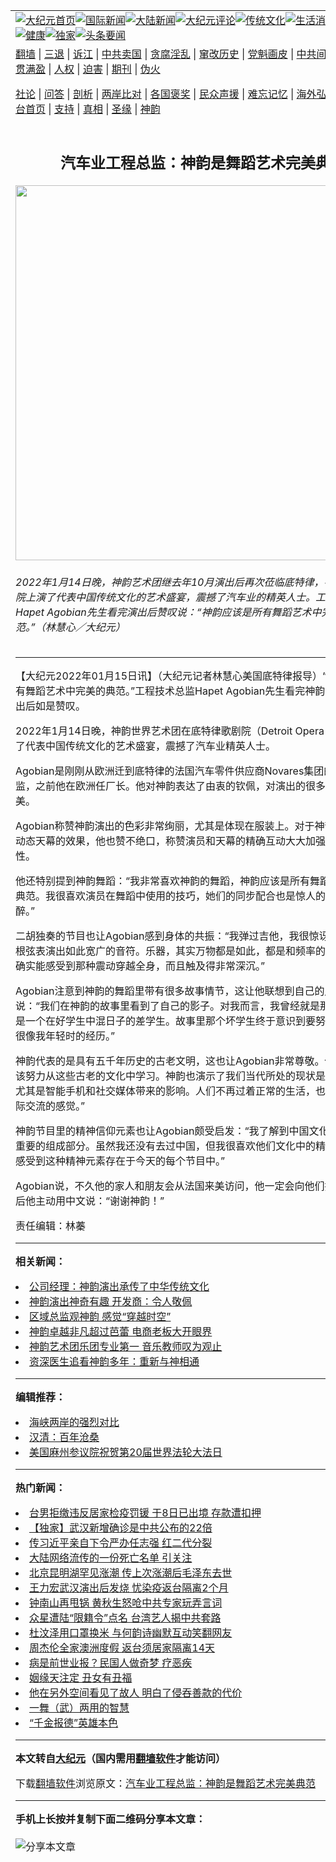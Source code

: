 <a name="1" id="1" target="_blank"></a><span id="1"></span>
<table align=center border="0"><tr><td colspan="2" VALIGN=TOP><a href="https://github.com/zhhqsq3413/djy/blob/master/gb/nf1351518.md#1"><img src="https://raw.githubusercontent.com/zhhqsq3413/www/master/t/djy/1.jpg" title="大纪元首页" alt="大纪元首页"></a><a href="https://github.com/zhhqsq3413/djy/blob/master/gb/n24hr.md#1"><img src="https://raw.githubusercontent.com/zhhqsq3413/www/master/t/djy/3.jpg" title="国际新闻" alt="国际新闻"></a><a href="https://github.com/zhhqsq3413/djy/blob/master/gb/nsc413.md#1"><img src="https://raw.githubusercontent.com/zhhqsq3413/www/master/t/djy/4.jpg" title="大陆新闻" alt="大陆新闻"></a><a href="https://github.com/zhhqsq3413/djy/blob/master/gb/news392.md#1"><img src="https://raw.githubusercontent.com/zhhqsq3413/www/master/t/djy/5.jpg" title="大纪元评论" alt="大纪元评论"></a><a href="https://github.com/zhhqsq3413/djy/blob/master/gb/news2007.md#1"><img src="https://raw.githubusercontent.com/zhhqsq3413/www/master/t/djy/6.jpg" title="传统文化" alt="传统文化"></a><a href="https://github.com/zhhqsq3413/djy/blob/master/gb/news2008.md#1"><img src="https://raw.githubusercontent.com/zhhqsq3413/www/master/t/djy/7.jpg" title="生活消费" alt="生活消费"></a><a href="https://github.com/zhhqsq3413/djy/blob/master/gb/ncyule.md#1"><img src="https://raw.githubusercontent.com/zhhqsq3413/www/master/t/djy/8.jpg" title="娱乐休闲" alt="娱乐休闲"></a><a href="https://github.com/zhhqsq3413/djy/blob/master/gb/nsc1002.md#1"><img src="https://raw.githubusercontent.com/zhhqsq3413/www/master/t/djy/9.jpg" title="健康" alt="健康"></a><a href="https://github.com/zhhqsq3413/djy/blob/master/gb/nf6092.md#1"><img src="https://raw.githubusercontent.com/zhhqsq3413/www/master/t/djy/10a.jpg" title="独家" alt="独家"></a><a href="https://github.com/zhhqsq3413/djy/blob/master/gb/nf4514.md#1"><img src="https://raw.githubusercontent.com/zhhqsq3413/www/master/t/djy/12a.jpg" title="头条要闻" alt="头条要闻"></a></td></tr>
<tr><td colspan="2" VALIGN=TOP><a target="_blank" href="https://github.com/zhhqsq3413/www/blob/master/README.md?zsrh#1">翻墙</a> | <a target="_blank" href="https://github.com/zhhqsq3413/djy/blob/master/gb/nf5657.md#1">三退</a> | <a target="_blank" href="https://github.com/zhhqsq3413/djy/blob/master/gb/nf6124.md#1">诉江</a> | <a target="_blank" href="https://github.com/zhhqsq3413/djy/blob/master/gb/nf1176117.md#1">中共卖国</a> | <a target="_blank" href="https://github.com/zhhqsq3413/djy/blob/master/gb/nf5773.md#1">贪腐淫乱</a> | <a target="_blank" href="https://github.com/zhhqsq3413/djy/blob/master/gb/nf1176115.md#1">窜改历史</a> | <a target="_blank" href="https://github.com/zhhqsq3413/djy/blob/master/gb/nf1176107.md#1">党魁画皮</a> | <a target="_blank" href="https://github.com/zhhqsq3413/djy/blob/master/gb/nf1320400.md#1">中共间谍</a> | <a target="_blank" href="https://github.com/zhhqsq3413/djy/blob/master/gb/nf1176114.md#1">破坏传统</a> | <a target="_blank" href="https://github.com/zhhqsq3413/ntdtv/blob/master/gb/prog447_1.md#1">恶贯满盈</a> | <a target="_blank" href="https://github.com/zhhqsq3413/djy/blob/master/gb/ncid278.md#1">人权</a> | <a target="_blank" href="https://github.com/zhhqsq3413/djy/blob/master/gb/nf1176111.md#1">迫害</a> | <a target="_blank" href="https://gitlab.com/szzdlab/mh-qikan/blob/master/README.md#1">期刊</a> | <a target="_blank" href="https://github.com/zhhqsq3413/djy/blob/master/gb/nf5562.md#1">伪火</a></p><p><a target="_blank" href="https://github.com/zhhqsq3413/djy/blob/master/gb/9p.md#1">社论</a> | <a target="_blank" href="https://github.com/zhhqsq3413/djy/blob/master/gb/nf4378.md#1">问答</a> | <a target="_blank" href="https://github.com/zhhqsq3413/djy/blob/master/gb/nf5792.md#1">剖析</a> | <a target="_blank" href="https://github.com/zhhqsq3413/djy/blob/master/gb/nf5735.md#1">两岸比对</a> | <a target="_blank" href="https://github.com/zhhqsq3413/djy/blob/master/gb/nf6119.md#1">各国褒奖</a> | <a target="_blank" href="https://github.com/zhhqsq3413/djy/blob/master/gb/nf6120.md#1">民众声援</a> | <a target="_blank" href="https://github.com/zhhqsq3413/djy/blob/master/gb/nf1188594.md#1">难忘记忆</a> | <a target="_blank" href="https://github.com/zhhqsq3413/djy/blob/master/gb/nf3180.md#1">海外弘传</a> | <a target="_blank" href="https://github.com/zhhqsq3413/djy/blob/master/gb/nf5410.md#1">万人上访</a> | <a target="_blank" href="https://github.com/zhhqsq3413/www/blob/master/README.md?zsrh#1">平台首页</a> | <a target="_blank" href="https://github.com/zhhqsq3413/djy/blob/master/gb/nf4386.md#1">支持</a> | <a target="_blank" href="https://github.com/zhhqsq3413/djy/blob/master/gb/nf4389.md#1">真相</a> | <a target="_blank" href="https://github.com/zhhqsq3413/djy/blob/master/gb/nf5790.md#1">圣缘</a> | <a target="_blank" href="https://github.com/zhhqsq3413/djy/blob/master/gb/nf4786.md#1">神韵</a></td></tr>
<tr><td VALIGN=TOP width="626"><h2 align=center>汽车业工程总监：神韵是舞蹈艺术完美典范</h2>
<img width="600" src="https://i.epochtimes.com/assets/uploads/2022/01/id13506398-220114234030100719-600x400.jpg" />
<h6>2022年1月14日晚，神韵艺术团继去年10月演出后再次莅临底特律，在底特律歌剧院上演了代表中国传统文化的艺术盛宴，震撼了汽车业的精英人士。工程技术总监Hapet Agobian先生看完演出后赞叹说：“神韵应该是所有舞蹈艺术中完美的典范。”（林慧心／大纪元）
</h6>
<hr>
	<p>【大纪元2022年01月15日讯】（大纪元记者林慧心美国底特律报导）“<ahref="https://github.com/zhhqsq3413/djy/blob/master/gb/tag/%E7%A5%9E%E9%9F%B5.md#1">神韵</a>应该是所有舞蹈艺术中完美的典范。”工程技术总监Hapet Agobian先生看完神韵世界艺术团演出后如是赞叹。</p>
<p>2022年1月14日晚，<ahref="https://github.com/zhhqsq3413/djy/blob/master/gb/tag/%E7%A5%9E%E9%9F%B5.md#1">神韵</a>世界艺术团在<ahref="https://github.com/zhhqsq3413/djy/blob/master/gb/tag/%E5%BA%95%E7%89%B9%E5%BE%8B%E6%AD%8C%E5%89%A7%E9%99%A2.md#1">底特律歌剧院</a>（Detroit Opera House）上演了代表中国传统文化的艺术盛宴，震撼了汽车业精英人士。</p>
<p>Agobian是刚刚从欧洲迁到底特律的法国汽车零件供应商Novares集团的工程技术总监，之前他在欧洲任厂长。他对神韵表达了由衷的钦佩，对演出的很多方面表达了赞美。</p>
<p>Agobian称赞神韵演出的色彩非常绚丽，尤其是体现在服装上。对于神韵高科技立体动态<ahref="https://github.com/zhhqsq3413/djy/blob/master/gb/tag/%E5%A4%A9%E5%B9%95.md#1">天幕</a>的效果，他也赞不绝口，称赞演员和天幕的精确互动大大加强了节目的娱乐性。</p>
<p>他还特别提到神韵舞蹈：“我非常喜欢神韵的舞蹈，神韵应该是所有舞蹈艺术中完美的典范。我很喜欢演员在舞蹈中使用的技巧，她们的同步配合也是惊人的好，让我很陶醉。”</p>
<p><ahref="https://github.com/zhhqsq3413/djy/blob/master/gb/tag/%E4%BA%8C%E8%83%A1%E7%8B%AC%E5%A5%8F.md#1">二胡独奏</a>的节目也让Agobian感到身体的共振：“我弹过吉他，我很惊讶于二胡能用两根弦表演出如此宽广的音符。乐器，其实万物都是如此，都是和频率的震动有关，我确实能感受到那种震动穿越全身，而且触及得非常深沉。”</p>
<p>Agobian注意到神韵的舞蹈里带有很多故事情节，这让他联想到自己的成长经历。他说：“我们在神韵的故事里看到了自己的影子。对我而言，我曾经就是那个调皮书生，是一个在好学生中混日子的差学生。故事里那个坏学生终于意识到要努力学习，这就很像我年轻时的经历。”</p>
<p>神韵代表的是具有五千年历史的古老文明，这也让Agobian非常尊敬。他说：“我们应该努力从这些古老的文化中学习。神韵也演示了我们当代所处的现状是如何地糟糕，尤其是智能手机和社交媒体带来的影响。人们不再过着正常的生活，也逐渐丧失对人际交流的感觉。”</p>
<p>神韵节目里的精神信仰元素也让Agobian颇受启发：“我了解到中国文化中佛的信仰是重要的组成部分。虽然我还没有去过中国，但我很喜欢他们文化中的精神元素，我也感受到这种精神元素存在于今天的每个节目中。”</p>
<p>Agobian说，不久他的家人和朋友会从法国来美访问，他一定会向他们推荐神韵。最后他主动用中文说：“谢谢神韵！”</p>
<p>责任编辑：林蓁</p>
	
<hr>


<strong>相关新闻：</strong>
<li><a href="https://github.com/zhhqsq3413/djy/blob/master/gb/22/1/9/n13491769.md#1">公司经理：神韵演出承传了中华传统文化</a></li>
<li><a href="https://github.com/zhhqsq3413/djy/blob/master/gb/22/1/9/n13491853.md#1">神韵演出神奇有趣 开发商：令人敬佩</a></li>
<li><a href="https://github.com/zhhqsq3413/djy/blob/master/gb/22/1/9/n13492137.md#1">区域总监观神韵 感觉“穿越时空”</a></li>
<li><a href="https://github.com/zhhqsq3413/djy/blob/master/gb/22/1/14/n13503928.md#1">神韵卓越非凡超过芭蕾 电商老板大开眼界</a></li>
<li><a href="https://github.com/zhhqsq3413/djy/blob/master/gb/22/1/14/n13504349.md#1">神韵艺术团乐团专业第一 音乐教师叹为观止</a></li>
<li><a href="https://github.com/zhhqsq3413/djy/blob/master/gb/22/1/14/n13505223.md#1">资深医生追看神韵多年：重新与神相通</a></li>
<hr>


<strong>编辑推荐：</strong>
<li><a href="https://github.com/upjkzu3674/djy/blob/master/gb/8/12/18/n2367165.md?dfh#1" target="_blank">海峡两岸的强烈对比</a></li><li><a href="https://github.com/tsiac2612/djy/blob/master/gb/17/11/8/n9817670.md#1" target="_blank">汉清：百年沧桑</a></li><li><a href="https://github.com/tsiac2612/djy/blob/master/gb/19/5/7/n11240138.md#1" target="_blank">美国麻州参议院祝贺第20届世界法轮大法日</a></li>
<hr>

<strong>热门新闻：</strong>
<li><a href="https://github.com/zhhqsq3413/djy/blob/master/gb/20/3/20/n11956529.md#1">台男拒缴违反居家检疫罚锾 于8日已出境 存款遭扣押</a></li>
<li><a href="https://github.com/zhhqsq3413/djy/blob/master/gb/20/3/18/n11950904.md#1">【独家】武汉新增确诊是中共公布的22倍</a></li>
<li><a href="https://github.com/zhhqsq3413/djy/blob/master/gb/20/3/20/n11959031.md#1">传习近平亲自下令严办任志强 红二代分裂</a></li>
<li><a href="https://github.com/zhhqsq3413/djy/blob/master/gb/20/3/19/n11953667.md#1">大陆网络流传的一份死亡名单 引关注</a></li>
<li><a href="https://github.com/zhhqsq3413/djy/blob/master/gb/20/3/19/n11955384.md#1">北京昆明湖罕见涨潮 传上次涨潮后毛泽东去世</a></li>
<li><a href="https://github.com/zhhqsq3413/djy/blob/master/gb/20/3/19/n11954954.md#1">王力宏武汉演出后发烧 忧染疫返台隔离2个月</a></li>
<li><a href="https://github.com/zhhqsq3413/djy/blob/master/gb/20/3/19/n11955678.md#1">钟南山再甩锅 黄秋生怒呛中共专家玩弄言词</a></li>
<li><a href="https://github.com/zhhqsq3413/djy/blob/master/gb/20/3/20/n11959416.md#1">众星遭陆“限籍令”点名 台湾艺人揭中共套路</a></li>
<li><a href="https://github.com/zhhqsq3413/djy/blob/master/gb/20/3/18/n11950901.md#1">杜汶泽用口罩换米 与何韵诗幽默互动笑翻网友</a></li>
<li><a href="https://github.com/zhhqsq3413/djy/blob/master/gb/20/3/18/n11950740.md#1">周杰伦全家澳洲度假 返台须居家隔离14天</a></li>
<li><a href="https://github.com/zhhqsq3413/djy/blob/master/gb/20/2/11/n11861945.md#1">病是前世业报？民国人做奇梦 疗恶疾</a></li>
<li><a href="https://github.com/zhhqsq3413/djy/blob/master/gb/10/11/25/n3095498.md#1">姻缘天注定 丑女有丑福</a></li>
<li><a href="https://github.com/zhhqsq3413/djy/blob/master/gb/20/3/13/n11938995.md#1">他在另外空间看见了故人 明白了侵吞善款的代价</a></li>
<li><a href="https://github.com/zhhqsq3413/djy/blob/master/gb/20/3/17/n11947360.md#1">一舞（武）两用的智慧</a></li>
<li><a href="https://github.com/zhhqsq3413/djy/blob/master/gb/20/3/13/n11938981.md#1">“千金报德”英雄本色</a></li>
<hr>

<strong>本文转自<a href="https://www.epochtimes.com">大纪元</a>（国内需用<a href="https://github.com/zhhqsq3413/www/blob/master/README.md#8">翻墙软件</a>才能访问）</strong><p>下载<a href="https://github.com/zhhqsq3413/www/blob/master/README.md#8">翻墙软件</a>浏览原文：<a href="https://www.epochtimes.com/gb/22/1/15/n13506377.htm">汽车业工程总监：神韵是舞蹈艺术完美典范</a></p><hr>

<strong>手机上长按并复制下面二维码分享本文章：</strong><br><br><img src="https://chart.apis.google.com/chart?cht=qr&chs=240x240&choe=UTF-8&chld=M|2&chl=https://github.com/zhhqsq3413/djy/blob/master/gb/22/1/15/n13506377.md%231" title="分享本文章"></td><td VALIGN=TOP><a href="https://github.com/zhhqsq3413/djy/blob/master/gb/16/1/21/n4622075.md?dfh#1" target="_blank"><img src="https://raw.githubusercontent.com/zhhqsq3413/djy/master/gb/300/wei-f1.jpg" title="中共的伪火骗局"  alt="中共的伪火骗局"></a><br><a href="https://github.com/zhhqsq3413/www/blob/master/README.md?dfh#9" target="_blank"><img src="https://raw.githubusercontent.com/zhhqsq3413/djy/master/gb/300/yong-h.jpg" title="永恒的见证"  alt="永恒的见证"></a><br><a href="https://github.com/zhhqsq3413/djy/blob/master/gb/13/9/29/n3974789.md?dfh#1" target="_blank"><img src="https://raw.githubusercontent.com/zhhqsq3413/djy/master/gb/300/shang-lnz.jpg" title="善良女子被中共投男牢"  alt="善良女子被中共投男牢"></a><br><a href="https://github.com/zhhqsq3413/djy/blob/master/gb/16/3/16/n4663449.md?dfh#1" target="_blank"><img src="https://raw.githubusercontent.com/zhhqsq3413/djy/master/gb/300/huo-z3.jpg" title="警卫目击活摘器官"  alt="警卫目击活摘器官"></a><br><a href="https://github.com/zhhqsq3413/djy/blob/master/gb/16/8/7/n8177641.md?dfh#1" target="_blank"><img src="https://raw.githubusercontent.com/zhhqsq3413/djy/master/gb/300/huo-z4.jpg" title="证人描述活摘恐怖"  alt="证人描述活摘恐怖"></a><br><a href="https://github.com/zhhqsq3413/djy/blob/master/gb/10/4/19/n2881569.md?dfh#1" target="_blank"><img src="https://raw.githubusercontent.com/zhhqsq3413/djy/master/gb/300/huo-z1.jpg" title="揭开活摘器官黑幕"  alt="揭开活摘器官黑幕"></a><br><a href="https://github.com/zhhqsq3413/djy/blob/master/gb/10/11/7/n3077476.md?dfh#1" target="_blank"><img src="https://raw.githubusercontent.com/zhhqsq3413/djy/master/gb/300/ma-ks.jpg" title="马克思的成魔之路"  alt="马克思的成魔之路"></a><br><a href="https://github.com/zhhqsq3413/djy/blob/master/gb/14/6/9/n4173977.md?dfh#1" target="_blank"><img src="https://raw.githubusercontent.com/zhhqsq3413/djy/master/gb/300/chang-zs.jpg" title="藏字石 蕴天机"  alt="藏字石 蕴天机"></a><br><a href="https://github.com/zhhqsq3413/djy/blob/master/gb/18/5/10/n10381511.md?dfh#1" target="_blank"><img src="https://raw.githubusercontent.com/zhhqsq3413/djy/master/gb/300/st1.jpg" title="关注三亿人三退"  alt="关注三亿人三退"></a><br><a href="https://github.com/zhhqsq3413/djy/blob/master/gb/18/3/21/n10237682.md?dfh#1" target="_blank"><img src="https://raw.githubusercontent.com/zhhqsq3413/djy/master/gb/300/jie-t.jpg" title="解体中共复兴中华"  alt="解体中共复兴中华"></a><br><a href="https://github.com/zhhqsq3413/djy/blob/master/gb/9/2/9/n2422991.md?dfh#1" target="_blank"><img src="https://raw.githubusercontent.com/zhhqsq3413/djy/master/gb/300/gao-zs.jpg" title="中共迫害良心律师"  alt="中共迫害良心律师"></a><br><a href="https://github.com/zhhqsq3413/djy/blob/master/gb/18/12/9/n10900044.md?dfh#1" target="_blank"><img src="https://raw.githubusercontent.com/zhhqsq3413/djy/master/gb/300/sj1.jpg" title="三百多万人举报江泽民"  alt="三百多万人举报江泽民"></a><br><a href="https://github.com/zhhqsq3413/djy/blob/master/gb/18/8/28/n10672014.md?dfh#1" target="_blank"><img src="https://raw.githubusercontent.com/zhhqsq3413/djy/master/gb/300/sj2.jpg" title="这些官员为何起诉江泽民"  alt="这些官员为何起诉江泽民"></a><br><a href="https://github.com/zhhqsq3413/djy/blob/master/gb/8/12/18/n2367165.md?dfh#1" target="_blank"><img src="https://raw.githubusercontent.com/zhhqsq3413/djy/master/gb/300/liangan.jpg" title="海峡两岸的强烈对比"  alt="海峡两岸的强烈对比"></a><br><a href="https://github.com/zhhqsq3413/djy/blob/master/gb/15/12/10/n4593139.md?dfh#1" target="_blank"><img src="https://raw.githubusercontent.com/zhhqsq3413/djy/master/gb/300/jia-ndzl.jpg" title="加拿大总理的贺信"  alt="加拿大总理的贺信"></a><br><a href="https://github.com/zhhqsq3413/djy/blob/master/gb/11/6/17/n3289382.md?dfh#1" target="_blank"><img src="https://raw.githubusercontent.com/zhhqsq3413/djy/master/gb/300/xiao-wd.jpg" title="探寻真相兼听则明"  alt="探寻真相兼听则明"></a><br><a href="https://github.com/zhhqsq3413/djy/blob/master/gb/18/10/27/n10812623.md?dfh#1" target="_blank"><img src="https://raw.githubusercontent.com/zhhqsq3413/djy/master/gb/300/yindu.jpg" title="印度媒体报道东方"  alt="印度媒体报道东方"></a><br><a href="https://github.com/zhhqsq3413/djy/blob/master/gb/18/6/9/n10469652.md?dfh#1" target="_blank"><img src="https://raw.githubusercontent.com/zhhqsq3413/djy/master/gb/300/xie-j.jpg" title="不一样的海外校园"  alt="不一样的海外校园"></a><br><a href="https://github.com/zhhqsq3413/djy/blob/master/gb/7/4/5/n1669415.md?dfh#1" target="_blank"><img src="https://raw.githubusercontent.com/zhhqsq3413/djy/master/gb/300/li-up.jpg" title="从大师到徒弟的传奇"  alt="从大师到徒弟的传奇"></a><br><a href="https://github.com/zhhqsq3413/djy/blob/master/gb/17/5/26/n9191512.md?dfh#1" target="_blank"><img src="https://raw.githubusercontent.com/zhhqsq3413/djy/master/gb/300/zfl2.jpg" title="亿万人与东方一本奇书"  alt="亿万人与东方一本奇书"></a><br><a href="https://github.com/zhhqsq3413/djy/blob/master/gb/13/11/27/n4020290.md?dfh#1" target="_blank"><img src="https://raw.githubusercontent.com/zhhqsq3413/djy/master/gb/300/zhen-h.jpg" title="大陆见不到的震撼场面"  alt="大陆见不到的震撼场面"></a><br><a href="https://github.com/zhhqsq3413/djy/blob/master/gb/15/7/17/n4482910.md?dfh#1" target="_blank"><img src="https://raw.githubusercontent.com/zhhqsq3413/djy/master/gb/300/dalu-sk.jpg" title="人心向善 大陆当初盛况"  alt="人心向善 大陆当初盛况"></a><br><a href="https://github.com/zhhqsq3413/djy/blob/master/gb/19/1/5/n10955468.md?dfh#1" target="_blank"><img src="https://raw.githubusercontent.com/zhhqsq3413/djy/master/gb/300/zfl1.jpg" title="追寻真理 这书讲什么"  alt="追寻真理 这书讲什么"></a><br><a href="https://github.com/zhhqsq3413/www/blob/master/README.md?dfh#1" target="_blank"><img src="https://raw.githubusercontent.com/zhhqsq3413/djy/master/gb/300/fq1.jpg" title="下载免费翻墙软件"  alt="下载免费翻墙软件"></a><br></td></tr></table>
